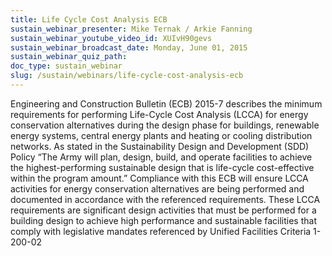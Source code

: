 ```yaml
---
title: Life Cycle Cost Analysis ECB
sustain_webinar_presenter: Mike Ternak / Arkie Fanning
sustain_webinar_youtube_video_id: XUIvH90gevs
sustain_webinar_broadcast_date: Monday, June 01, 2015
sustain_webinar_quiz_path:
doc_type: sustain_webinar
slug: /sustain/webinars/life-cycle-cost-analysis-ecb
---
```


Engineering and Construction Bulletin (ECB) 2015-7 describes the minimum requirements for performing Life-Cycle Cost Analysis (LCCA) for energy conservation alternatives during the design phase for buildings, renewable energy systems, central energy plants and heating or cooling distribution networks. As stated in the Sustainability Design and Development (SDD) Policy “The Army will plan, design, build, and operate facilities to achieve the highest-performing sustainable design that is life-cycle cost-effective within the program amount.” Compliance with this ECB will ensure LCCA activities for energy conservation alternatives are being performed and documented in accordance with the referenced requirements. These LCCA requirements are significant design activities that must be performed for a building design to achieve high performance and sustainable facilities that comply with legislative mandates referenced by Unified Facilities Criteria 1-200-02
